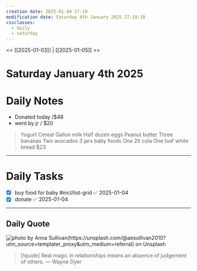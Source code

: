 ```yaml
---
creation date: 2025-01-04 17:19
modification date: Saturday 4th January 2025 17:19:18
cssclasses:
  - daily
  - saturday
---
```


<< [[2025-01-03]] | [[2025-01-05]] >>

# Saturday January 4th 2025


# **Daily Notes**

- Donated today /$48
- went by jr / $20

> Yogurt
> Cereal
> Gallon milk
> Half dozen eggs
> Peanut butter
> Three bananas
> Two avocados 
> 3 jars baby foods
> One 2lt cola
> One loaf white bread
> $23


***

# **Daily Tasks**

- [x] buy food for baby #mcl/list-grid ✅ 2025-01-04
- [x] donate ✅ 2025-01-04

***

## **Daily Quote**
![photo by Anna Sullivan(https://unsplash.com/@aesullivan2010?utm_source=templater_proxy&utm_medium=referral) on Unsplash](https://images.unsplash.com/photo-1527904188605-3424bcc2d107?crop=entropy&cs=srgb&fm=jpg&ixid=M3w2NDU1OTF8MHwxfHJhbmRvbXx8fHx8fHx8fDE3MzYwMzI3Njh8&ixlib=rb-4.0.3&q=85&w=600&h=200)

> [!quote] Real magic in relationships means an absence of judgement of others.
> — Wayne Dyer


